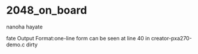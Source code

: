2048_on_board
=============

nanoha
hayate

fate
Output Format:one-line form can be seen at line 40 in creator-pxa270-demo.c
dirty
